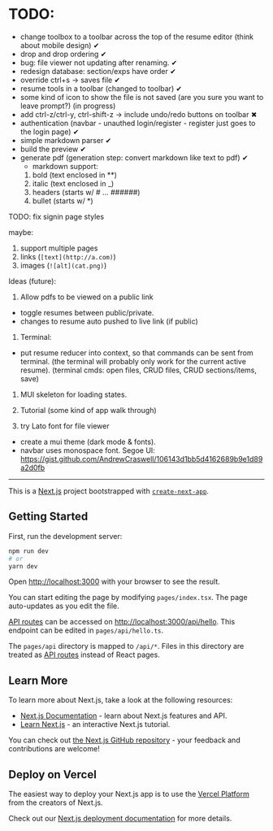 # TODO:
- change toolbox to a toolbar across the top of the resume editor (think about mobile design) ✔
- drop and drop ordering ✔
- bug: file viewer not updating after renaming. ✔
- redesign database: section/exps have order ✔
- override ctrl+s -> saves file ✔
- resume tools in a toolbar (changed to toolbar) ✔
- some kind of icon to show the file is not saved (are you sure you want to leave prompt?) (in progress)
- add ctrl-z/ctrl-y, ctrl-shift-z -> include undo/redo buttons on toolbar ✖
- authentication (navbar - unauthed login/register - register just goes to the login page) ✔
- simple markdown parser ✔
- build the preview ✔
- generate pdf (generation step: convert markdown like text to pdf) ✔
    - markdown support: 
    1) bold (text enclosed in **)
    1) italic (text enclosed in _)
    1) headers (starts w/ # ... ######)
    1) bullet (starts w/ *)

TODO: fix signin page styles

maybe:
1) support multiple pages
1) links (`[text](http://a.com)`)
1) images (`![alt](cat.png)`)

Ideas (future):
1) Allow pdfs to be viewed on a public link
- toggle resumes between public/private.
- changes to resume auto pushed to live link (if public)

1) Terminal:
- put resume reducer into context, so that commands can be sent from terminal.
(the terminal will probably only work for the current active resume).
(terminal cmds: open files, CRUD files, CRUD sections/items, save)

1)  MUI skeleton for loading states.

1) Tutorial (some kind of app walk through)

1)  try Lato font for file viewer
- create a mui theme (dark mode & fonts).
- navbar uses monospace font.
Segoe UI: https://gist.github.com/AndrewCraswell/106143d1bb5d4162689b9e1d89a2d0fb

-----------------------------------------------

This is a [Next.js](https://nextjs.org/) project bootstrapped with [`create-next-app`](https://github.com/vercel/next.js/tree/canary/packages/create-next-app).

## Getting Started

First, run the development server:

```bash
npm run dev
# or
yarn dev
```

Open [http://localhost:3000](http://localhost:3000) with your browser to see the result.

You can start editing the page by modifying `pages/index.tsx`. The page auto-updates as you edit the file.

[API routes](https://nextjs.org/docs/api-routes/introduction) can be accessed on [http://localhost:3000/api/hello](http://localhost:3000/api/hello). This endpoint can be edited in `pages/api/hello.ts`.

The `pages/api` directory is mapped to `/api/*`. Files in this directory are treated as [API routes](https://nextjs.org/docs/api-routes/introduction) instead of React pages.

## Learn More

To learn more about Next.js, take a look at the following resources:

- [Next.js Documentation](https://nextjs.org/docs) - learn about Next.js features and API.
- [Learn Next.js](https://nextjs.org/learn) - an interactive Next.js tutorial.

You can check out [the Next.js GitHub repository](https://github.com/vercel/next.js/) - your feedback and contributions are welcome!

## Deploy on Vercel

The easiest way to deploy your Next.js app is to use the [Vercel Platform](https://vercel.com/new?utm_medium=default-template&filter=next.js&utm_source=create-next-app&utm_campaign=create-next-app-readme) from the creators of Next.js.

Check out our [Next.js deployment documentation](https://nextjs.org/docs/deployment) for more details.